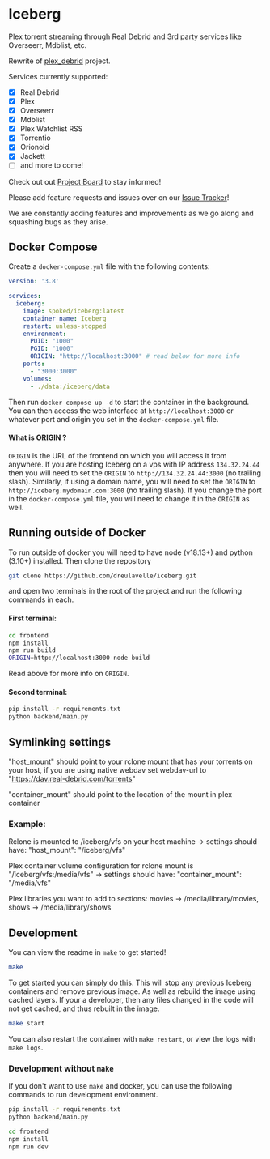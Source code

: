 # Iceberg

Plex torrent streaming through Real Debrid and 3rd party services like Overseerr, Mdblist, etc.

Rewrite of [plex_debrid](https://github.com/itsToggle/plex_debrid) project.

Services currently supported:
- [x] Real Debrid
- [x] Plex
- [x] Overseerr
- [x] Mdblist
- [x] Plex Watchlist RSS
- [x] Torrentio
- [x] Orionoid
- [x] Jackett
- [ ] and more to come!

Check out out [Project Board](https://github.com/users/dreulavelle/projects/2) to stay informed!

Please add feature requests and issues over on our [Issue Tracker](https://github.com/dreulavelle/iceberg/issues)!

We are constantly adding features and improvements as we go along and squashing bugs as they arise.

## Docker Compose

Create a `docker-compose.yml` file with the following contents:

```yml
version: '3.8'

services:
  iceberg:
    image: spoked/iceberg:latest
    container_name: Iceberg
    restart: unless-stopped
    environment:
      PUID: "1000"
      PGID: "1000"
      ORIGIN: "http://localhost:3000" # read below for more info
    ports:
      - "3000:3000"
    volumes:
      - ./data:/iceberg/data
```

Then run `docker compose up -d` to start the container in the background. You can then access the web interface at `http://localhost:3000` or whatever port and origin you set in the `docker-compose.yml` file.

#### What is ORIGIN ?
`ORIGIN` is the URL of the frontend on which you will access it from anywhere. If you are hosting Iceberg on a vps with IP address `134.32.24.44` then you will need to set the `ORIGIN` to `http://134.32.24.44:3000` (no trailing slash). Similarly, if using a domain name, you will need to set the `ORIGIN` to `http://iceberg.mydomain.com:3000` (no trailing slash). If you change the port in the `docker-compose.yml` file, you will need to change it in the `ORIGIN` as well.

## Running outside of Docker

To run outside of docker you will need to have node (v18.13+) and python (3.10+) installed. Then clone the repository

```sh
git clone https://github.com/dreulavelle/iceberg.git
```

and open two terminals in the root of the project and run the following commands in each.

#### First terminal:

```sh
cd frontend
npm install
npm run build
ORIGIN=http://localhost:3000 node build
```
Read above for more info on `ORIGIN`.

#### Second terminal:

```sh
pip install -r requirements.txt
python backend/main.py
```

## Symlinking settings
"host_mount" should point to your rclone mount that has your torrents on your host, if you are using native webdav set webdav-url to "https://dav.real-debrid.com/torrents"

"container_mount" should point to the location of the mount in plex container

### Example:
Rclone is mounted to /iceberg/vfs on your host machine -> settings should have: "host_mount": "/iceberg/vfs"

Plex container volume configuration for rclone mount is "/iceberg/vfs:/media/vfs" -> settings should have: "container_mount": "/media/vfs"

Plex libraries you want to add to sections: movies -> /media/library/movies, shows -> /media/library/shows


## Development
You can view the readme in `make` to get started!

```sh
make
```

To get started you can simply do this. This will stop any previous Iceberg containers and remove previous image.
As well as rebuild the image using cached layers. If your a developer, then any files changed in the code will not get cached, 
and thus rebuilt in the image.

```sh
make start
```

You can also restart the container with `make restart`, or view the logs with `make logs`. 

### Development without `make`
If you don't want to use `make` and docker, you can use the following commands to run development environment.

```sh
pip install -r requirements.txt
python backend/main.py
```

```sh
cd frontend
npm install
npm run dev
```
